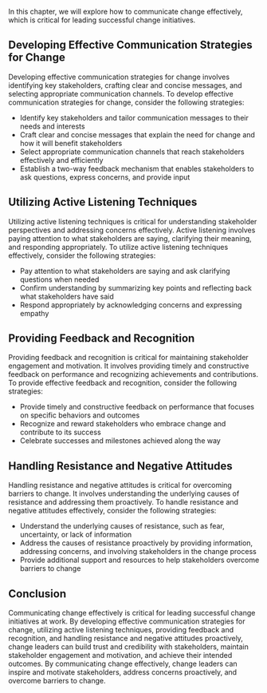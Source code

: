 
In this chapter, we will explore how to communicate change effectively, which is critical for leading successful change initiatives.

Developing Effective Communication Strategies for Change
--------------------------------------------------------

Developing effective communication strategies for change involves identifying key stakeholders, crafting clear and concise messages, and selecting appropriate communication channels. To develop effective communication strategies for change, consider the following strategies:

* Identify key stakeholders and tailor communication messages to their needs and interests
* Craft clear and concise messages that explain the need for change and how it will benefit stakeholders
* Select appropriate communication channels that reach stakeholders effectively and efficiently
* Establish a two-way feedback mechanism that enables stakeholders to ask questions, express concerns, and provide input

Utilizing Active Listening Techniques
-------------------------------------

Utilizing active listening techniques is critical for understanding stakeholder perspectives and addressing concerns effectively. Active listening involves paying attention to what stakeholders are saying, clarifying their meaning, and responding appropriately. To utilize active listening techniques effectively, consider the following strategies:

* Pay attention to what stakeholders are saying and ask clarifying questions when needed
* Confirm understanding by summarizing key points and reflecting back what stakeholders have said
* Respond appropriately by acknowledging concerns and expressing empathy

Providing Feedback and Recognition
----------------------------------

Providing feedback and recognition is critical for maintaining stakeholder engagement and motivation. It involves providing timely and constructive feedback on performance and recognizing achievements and contributions. To provide effective feedback and recognition, consider the following strategies:

* Provide timely and constructive feedback on performance that focuses on specific behaviors and outcomes
* Recognize and reward stakeholders who embrace change and contribute to its success
* Celebrate successes and milestones achieved along the way

Handling Resistance and Negative Attitudes
------------------------------------------

Handling resistance and negative attitudes is critical for overcoming barriers to change. It involves understanding the underlying causes of resistance and addressing them proactively. To handle resistance and negative attitudes effectively, consider the following strategies:

* Understand the underlying causes of resistance, such as fear, uncertainty, or lack of information
* Address the causes of resistance proactively by providing information, addressing concerns, and involving stakeholders in the change process
* Provide additional support and resources to help stakeholders overcome barriers to change

Conclusion
----------

Communicating change effectively is critical for leading successful change initiatives at work. By developing effective communication strategies for change, utilizing active listening techniques, providing feedback and recognition, and handling resistance and negative attitudes proactively, change leaders can build trust and credibility with stakeholders, maintain stakeholder engagement and motivation, and achieve their intended outcomes. By communicating change effectively, change leaders can inspire and motivate stakeholders, address concerns proactively, and overcome barriers to change.
